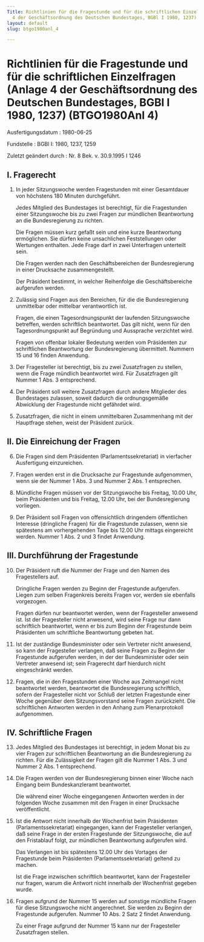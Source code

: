 ```yaml
---
Title: Richtlinien für die Fragestunde und für die schriftlichen Einzelfragen (Anlage
  4 der Geschäftsordnung des Deutschen Bundestages, BGBl I 1980, 1237)
layout: default
slug: btgo1980anl_4

---
```


# Richtlinien für die Fragestunde und für die schriftlichen Einzelfragen (Anlage 4 der Geschäftsordnung des Deutschen Bundestages, BGBl I 1980, 1237) (BTGO1980Anl 4)

Ausfertigungsdatum
:   1980-06-25

Fundstelle
:   BGBl I: 1980, 1237, 1259

Zuletzt geändert durch
:   Nr. 8 Bek. v. 30.9.1995 I 1246


## I. Fragerecht


1.  In jeder Sitzungswoche werden Fragestunden mit einer Gesamtdauer von
    höchstens 180 Minuten durchgeführt.

    Jedes Mitglied des Bundestages ist berechtigt, für die Fragestunden
    einer Sitzungswoche bis zu zwei Fragen zur mündlichen Beantwortung an
    die Bundesregierung zu richten.

    Die Fragen müssen kurz gefaßt sein und eine kurze Beantwortung
    ermöglichen. Sie dürfen keine unsachlichen Feststellungen oder
    Wertungen enthalten. Jede Frage darf in zwei Unterfragen unterteilt
    sein.

    Die Fragen werden nach den Geschäftsbereichen der Bundesregierung in
    einer Drucksache zusammengestellt.

    Der Präsident bestimmt, in welcher Reihenfolge die Geschäftsbereiche
    aufgerufen werden.


2.  Zulässig sind Fragen aus den Bereichen, für die die Bundesregierung
    unmittelbar oder mittelbar verantwortlich ist.

    Fragen, die einen Tagesordnungspunkt der laufenden Sitzungswoche
    betreffen, werden schriftlich beantwortet. Das gilt nicht, wenn für
    den Tagesordnungspunkt auf Begründung und Aussprache verzichtet wird.

    Fragen von offenbar lokaler Bedeutung werden vom Präsidenten zur
    schriftlichen Beantwortung der Bundesregierung übermittelt. Nummern 15
    und 16 finden Anwendung.


3.  Der Fragesteller ist berechtigt, bis zu zwei Zusatzfragen zu stellen,
    wenn die Frage mündlich beantwortet wird. Für Zusatzfragen gilt Nummer
    1 Abs. 3 entsprechend.


4.  Der Präsident soll weitere Zusatzfragen durch andere Mitglieder des
    Bundestages zulassen, soweit dadurch die ordnungsgemäße Abwicklung der
    Fragestunde nicht gefährdet wird.


5.  Zusatzfragen, die nicht in einem unmittelbaren Zusammenhang mit der
    Hauptfrage stehen, weist der Präsident zurück.





## II. Die Einreichung der Fragen


6.  Die Fragen sind dem Präsidenten (Parlamentssekretariat) in vierfacher
    Ausfertigung einzureichen.


7.  Fragen werden erst in die Drucksache zur Fragestunde aufgenommen, wenn
    sie der Nummer 1 Abs. 3 und Nummer 2 Abs. 1 entsprechen.


8.  Mündliche Fragen müssen vor der Sitzungswoche bis Freitag, 10.00 Uhr,
    beim Präsidenten und bis Freitag, 12.00 Uhr, bei der Bundesregierung
    vorliegen.


9.  Der Präsident soll Fragen von offensichtlich dringendem öffentlichen
    Interesse (dringliche Fragen) für die Fragestunde zulassen, wenn sie
    spätestens am vorhergehenden Tage bis 12.00 Uhr mittags eingereicht
    werden. Nummer 1 Abs. 2 und 3 findet Anwendung.





## III. Durchführung der Fragestunde


10. Der Präsident ruft die Nummer der Frage und den Namen des
    Fragestellers auf.

    Dringliche Fragen werden zu Beginn der Fragestunde aufgerufen. Liegen
    zum selben Fragenkreis bereits Fragen vor, werden sie ebenfalls
    vorgezogen.

    Fragen dürfen nur beantwortet werden, wenn der Fragesteller anwesend
    ist. Ist der Fragesteller nicht anwesend, wird seine Frage nur dann
    schriftlich beantwortet, wenn er bis zum Beginn der Fragestunde beim
    Präsidenten um schriftliche Beantwortung gebeten hat.


11. Ist der zuständige Bundesminister oder sein Vertreter nicht anwesend,
    so kann der Fragesteller verlangen, daß seine Fragen zu Beginn der
    Fragestunde aufgerufen werden, in der der Bundesminister oder sein
    Vertreter anwesend ist; sein Fragerecht darf hierdurch nicht
    eingeschränkt werden.


12. Fragen, die in den Fragestunden einer Woche aus Zeitmangel nicht
    beantwortet werden, beantwortet die Bundesregierung schriftlich,
    sofern der Fragesteller nicht vor Schluß der letzten Fragestunde einer
    Woche gegenüber dem Sitzungsvorstand seine Fragen zurückzieht. Die
    schriftlichen Antworten werden in den Anhang zum Plenarprotokoll
    aufgenommen.





## IV. Schriftliche Fragen


13. Jedes Mitglied des Bundestages ist berechtigt, in jedem Monat bis zu
    vier Fragen zur schriftlichen Beantwortung an die Bundesregierung zu
    richten. Für die Zulässigkeit der Fragen gilt die Nummer 1 Abs. 3 und
    Nummer 2 Abs. 1 entsprechend.


14. Die Fragen werden von der Bundesregierung binnen einer Woche nach
    Eingang beim Bundeskanzleramt beantwortet.

    Die während einer Woche eingegangenen Antworten werden in der
    folgenden Woche zusammen mit den Fragen in einer Drucksache
    veröffentlicht.


15. Ist die Antwort nicht innerhalb der Wochenfrist beim Präsidenten
    (Parlamentssekretariat) eingegangen, kann der Fragesteller verlangen,
    daß seine Frage in der ersten Fragestunde der Sitzungswoche, die auf
    den Fristablauf folgt, zur mündlichen Beantwortung aufgerufen wird.

    Das Verlangen ist bis spätestens 12.00 Uhr des Vortages der
    Fragestunde beim Präsidenten (Parlamentssekretariat) geltend zu
    machen.

    Ist die Frage inzwischen schriftlich beantwortet, kann der
    Fragesteller nur fragen, warum die Antwort nicht innerhalb der
    Wochenfrist gegeben wurde.


16. Fragen aufgrund der Nummer 15 werden auf sonstige mündliche Fragen für
    diese Sitzungswoche nicht angerechnet. Sie werden zu Beginn der
    Fragestunde aufgerufen. Nummer 10 Abs. 2 Satz 2 findet Anwendung.

    Zu einer Frage aufgrund der Nummer 15 kann nur der Fragesteller
    Zusatzfragen stellen.





